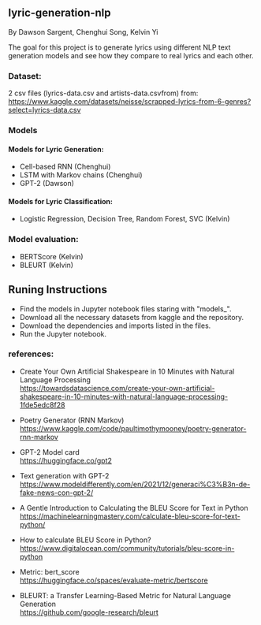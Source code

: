 ## lyric-generation-nlp
By Dawson Sargent, Chenghui Song, Kelvin Yi

The goal for this project is to generate lyrics using different NLP text generation models and see how they compare to real lyrics and each other. 

### Dataset:
2 csv files (lyrics-data.csv and artists-data.csvfrom) from: https://www.kaggle.com/datasets/neisse/scrapped-lyrics-from-6-genres?select=lyrics-data.csv

### Models
#### Models for Lyric Generation:
- Cell-based RNN (Chenghui)
- LSTM with Markov chains (Chenghui)
- GPT-2 (Dawson)
#### Models for Lyric Classification:
- Logistic Regression, Decision Tree, Random Forest, SVC (Kelvin)
### Model evaluation: 
- BERTScore (Kelvin)
- BLEURT (Kelvin)

## Runing Instructions
- Find the models in Jupyter notebook files staring with "models_". 
- Download all the necessary datasets from kaggle and the repository.
- Download the dependencies and imports listed in the files.
- Run the Jupyter notebook.


### references:
- Create Your Own Artificial Shakespeare in 10 Minutes with Natural Language Processing <br>
https://towardsdatascience.com/create-your-own-artificial-shakespeare-in-10-minutes-with-natural-language-processing-1fde5edc8f28

- Poetry Generator (RNN Markov)<br>
https://www.kaggle.com/code/paultimothymooney/poetry-generator-rnn-markov

- GPT-2 Model card <br>
https://huggingface.co/gpt2

- Text generation with GPT-2<br>
https://www.modeldifferently.com/en/2021/12/generaci%C3%B3n-de-fake-news-con-gpt-2/

- A Gentle Introduction to Calculating the BLEU Score for Text in Python <br>
https://machinelearningmastery.com/calculate-bleu-score-for-text-python/ 

- How to calculate BLEU Score in Python?<br>
https://www.digitalocean.com/community/tutorials/bleu-score-in-python 

- Metric: bert_score<br>
https://huggingface.co/spaces/evaluate-metric/bertscore

- BLEURT: a Transfer Learning-Based Metric for Natural Language Generation<br>
https://github.com/google-research/bleurt 
